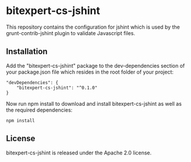 # bitexpert-cs-jshint


This repository contains the configuration for jshint which is used by the grunt-contrib-jshint plugin to validate 
Javascript files.

## Installation

Add the "bitexpert-cs-jshint" package to the dev-dependencies section of your package.json file which resides in the 
root folder of your project:

    "devDependencies": {
        "bitexpert-cs-jshint": "^0.1.0"
    }

Now run npm install to download and install bitexpert-cs-jshint as well as the required dependencies:

    npm install

## License

bitexpert-cs-jshint is released under the Apache 2.0 license.
